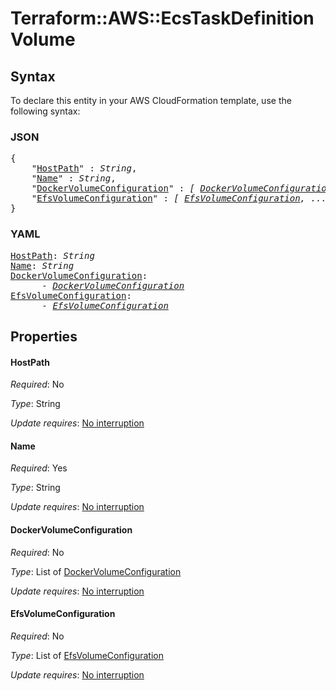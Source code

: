# Terraform::AWS::EcsTaskDefinition Volume

## Syntax

To declare this entity in your AWS CloudFormation template, use the following syntax:

### JSON

<pre>
{
    "<a href="#hostpath" title="HostPath">HostPath</a>" : <i>String</i>,
    "<a href="#name" title="Name">Name</a>" : <i>String</i>,
    "<a href="#dockervolumeconfiguration" title="DockerVolumeConfiguration">DockerVolumeConfiguration</a>" : <i>[ <a href="volume-dockervolumeconfiguration.md">DockerVolumeConfiguration</a>, ... ]</i>,
    "<a href="#efsvolumeconfiguration" title="EfsVolumeConfiguration">EfsVolumeConfiguration</a>" : <i>[ <a href="volume-efsvolumeconfiguration.md">EfsVolumeConfiguration</a>, ... ]</i>
}
</pre>

### YAML

<pre>
<a href="#hostpath" title="HostPath">HostPath</a>: <i>String</i>
<a href="#name" title="Name">Name</a>: <i>String</i>
<a href="#dockervolumeconfiguration" title="DockerVolumeConfiguration">DockerVolumeConfiguration</a>: <i>
      - <a href="volume-dockervolumeconfiguration.md">DockerVolumeConfiguration</a></i>
<a href="#efsvolumeconfiguration" title="EfsVolumeConfiguration">EfsVolumeConfiguration</a>: <i>
      - <a href="volume-efsvolumeconfiguration.md">EfsVolumeConfiguration</a></i>
</pre>

## Properties

#### HostPath

_Required_: No

_Type_: String

_Update requires_: [No interruption](https://docs.aws.amazon.com/AWSCloudFormation/latest/UserGuide/using-cfn-updating-stacks-update-behaviors.html#update-no-interrupt)

#### Name

_Required_: Yes

_Type_: String

_Update requires_: [No interruption](https://docs.aws.amazon.com/AWSCloudFormation/latest/UserGuide/using-cfn-updating-stacks-update-behaviors.html#update-no-interrupt)

#### DockerVolumeConfiguration

_Required_: No

_Type_: List of <a href="volume-dockervolumeconfiguration.md">DockerVolumeConfiguration</a>

_Update requires_: [No interruption](https://docs.aws.amazon.com/AWSCloudFormation/latest/UserGuide/using-cfn-updating-stacks-update-behaviors.html#update-no-interrupt)

#### EfsVolumeConfiguration

_Required_: No

_Type_: List of <a href="volume-efsvolumeconfiguration.md">EfsVolumeConfiguration</a>

_Update requires_: [No interruption](https://docs.aws.amazon.com/AWSCloudFormation/latest/UserGuide/using-cfn-updating-stacks-update-behaviors.html#update-no-interrupt)

